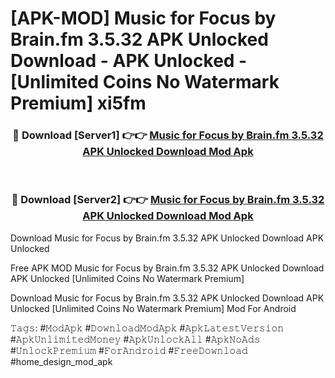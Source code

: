 # [APK-MOD] Music for Focus by Brain.fm 3.5.32 APK Unlocked Download - APK Unlocked - [Unlimited Coins No Watermark Premium] xi5fm



<div align="center">
<h3>🔴 Download [Server1] 👉👉 <a href="https://momento.my/?title=Music_for_Focus_by_Brain.fm_3.5.32_APK_Unlocked_Download">Music for Focus by Brain.fm 3.5.32 APK Unlocked Download Mod Apk</a></h3><br>

<h3>🔴 Download [Server2] 👉👉 <a href="https://momento.my/?title=Music_for_Focus_by_Brain.fm_3.5.32_APK_Unlocked_Download">Music for Focus by Brain.fm 3.5.32 APK Unlocked Download Mod Apk</a></h3>
</div>



Download Music for Focus by Brain.fm 3.5.32 APK Unlocked Download APK Unlocked

Free APK MOD Music for Focus by Brain.fm 3.5.32 APK Unlocked Download APK Unlocked [Unlimited Coins No Watermark Premium]

Download Music for Focus by Brain.fm 3.5.32 APK Unlocked Download APK Unlocked [Unlimited Coins No Watermark Premium] Mod For Android

𝚃𝚊𝚐𝚜: #𝙼𝚘𝚍𝙰𝚙𝚔 #𝙳𝚘𝚠𝚗𝚕𝚘𝚊𝚍𝙼𝚘𝚍𝙰𝚙𝚔 #𝙰𝚙𝚔𝙻𝚊𝚝𝚎𝚜𝚝𝚅𝚎𝚛𝚜𝚒𝚘𝚗 #𝙰𝚙𝚔𝚄𝚗𝚕𝚒𝚖𝚒𝚝𝚎𝚍𝙼𝚘𝚗𝚎𝚢 #𝙰𝚙𝚔𝚄𝚗𝚕𝚘𝚌𝚔𝙰𝚕𝚕 #𝙰𝚙𝚔𝙽𝚘𝙰𝚍𝚜 #𝚄𝚗𝚕𝚘𝚌𝚔𝙿𝚛𝚎𝚖𝚒𝚞𝚖 #𝙵𝚘𝚛𝙰𝚗𝚍𝚛𝚘𝚒𝚍 #𝙵𝚛𝚎𝚎𝙳𝚘𝚠𝚗𝚕𝚘𝚊𝚍 #home_design_mod_apk
